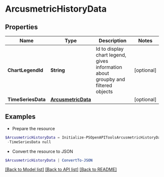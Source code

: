 # ArcusmetricHistoryData
## Properties

Name | Type | Description | Notes
------------ | ------------- | ------------- | -------------
**ChartLegendId** | **String** | Id to display chart legend, gives information about groupby and filtered objects | [optional] 
**TimeSeriesData** | [**ArcusmetricData**](ArcusmetricData.md) |  | [optional] 

## Examples

- Prepare the resource
```powershell
$ArcusmetricHistoryData = Initialize-PSOpenAPIToolsArcusmetricHistoryData  -ChartLegendId VV_NAME-vvname1:HOST_NAME-host:LUN-lun `
 -TimeSeriesData null
```

- Convert the resource to JSON
```powershell
$ArcusmetricHistoryData | ConvertTo-JSON
```

[[Back to Model list]](../README.md#documentation-for-models) [[Back to API list]](../README.md#documentation-for-api-endpoints) [[Back to README]](../README.md)

